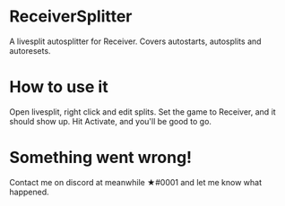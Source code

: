 # ReceiverSplitter
A livesplit autosplitter for Receiver. Covers autostarts, autosplits and autoresets.

# How to use it
Open livesplit, right click and edit splits. Set the game to Receiver, and it should show up. Hit Activate, and you'll be good to go.

# Something went wrong!
Contact me on discord at meanwhile ★#0001 and let me know what happened.

